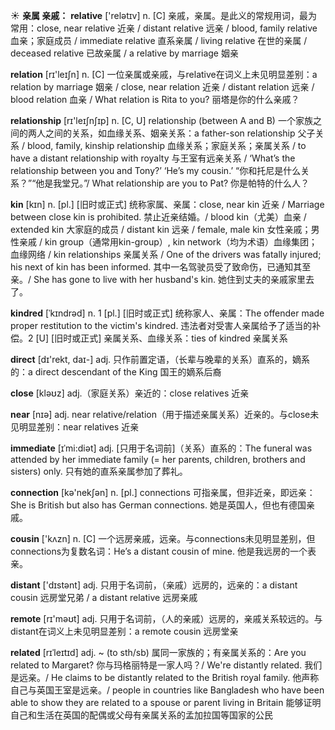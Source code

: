 ☀ <span class="category">**亲属 亲戚：**</span>
<span class="vocabulary">**relative**</span> ['relətɪv] 
<span class="definition">n. [C] 亲戚，亲属。是此义的常规用词，最为常用：</span>close, near relative 近亲 / distant relative 远亲 / blood, family relative 血亲；家庭成员 / immediate relative 直系亲属 / living relative 在世的亲属 / deceased relative 已故亲属 / a relative by marriage 姻亲

<span class="vocabulary">**relation**</span> [rɪ'leɪʃn] 
<span class="definition">n. [C] 一位亲属或亲戚，与relative在词义上未见明显差别：</span>a relation by marriage 姻亲 / close, near relation 近亲 / distant relation 远亲 / blood relation 血亲 / What relation is Rita to you? 丽塔是你的什么亲戚？

<span class="vocabulary">**relationship**</span> [rɪ'leɪʃnʃɪp] 
<span class="definition">n. [C, U] relationship (between A and B) 一个家族之间的两人之间的关系，如血缘关系、姻亲关系：</span>a father-son relationship 父子关系 / blood, family, kinship relationship 血缘关系；家庭关系；亲属关系 / to have a distant relationship with royalty 与王室有远亲关系 / ‘What’s the relationship between you and Tony?’ ‘He’s my cousin.’ “你和托尼是什么关系？”“他是我堂兄。”/ What relationship are you to Pat? 你是帕特的什么人？
           
<span class="vocabulary">**kin**</span> [kɪn]
<span class="definition">n. [pl.] [旧时或正式] 统称家属、亲属：</span>close, near kin 近亲 / Marriage between close kin is prohibited. 禁止近亲结婚。/ blood kin（尤美）血亲 / extended kin 大家庭的成员 / distant kin 远亲 / female, male kin 女性亲戚；男性亲戚 / kin group（通常用kin-group）, kin network（均为术语）血缘集团；血缘网络 / kin relationships 亲属关系 / One of the drivers was fatally injured; his next of kin has been informed. 其中一名驾驶员受了致命伤，已通知其至亲。/ She has gone to live with her husband's kin. 她住到丈夫的亲戚家里去了。           

<span class="vocabulary">**kindred**</span> [ˈkɪndrəd]
<span class="definition">n. 1 [pl.] [旧时或正式] 统称家人、亲属：</span>The offender made proper restitution to the victim's kindred. 违法者对受害人亲属给予了适当的补偿。<span class="definition">2 [U] [旧时或正式] 亲属关系、血缘关系：</span>ties of kindred 亲属关系

<span class="vocabulary">**direct**</span> [dɪ'rekt, daɪ-] 
<span class="definition">adj. 只作前置定语，（长辈与晚辈的关系）直系的，嫡系的：</span>a direct descendant of the King 国王的嫡系后裔

<span class="vocabulary">**close**</span> [kləʊz] 
<span class="definition">adj.（家庭关系）亲近的：</span>close relatives 近亲

<span class="vocabulary">**near**</span> [nɪə] 
<span class="definition">adj. near relative/relation（用于描述亲属关系）近亲的。与close未见明显差别：</span>near relatives 近亲
           
<span class="vocabulary">**immediate**</span> [ɪˈmi:diət]
<span class="definition">adj. [只用于名词前]（关系）直系的：</span>The funeral was attended by her immediate family (= her parents, children, brothers and sisters) only. 只有她的直系亲属参加了葬礼。

<span class="vocabulary">**connection**</span> [kə'nekʃən] 
<span class="definition">n. [pl.] connections 可指亲属，但非近亲，即远亲：</span>She is British but also has German connections. 她是英国人，但也有德国亲戚。

<span class="vocabulary">**cousin**</span> ['kʌzn] 
<span class="definition">n. [C] 一个远房亲戚，远亲。与connections未见明显差别，但connections为复数名词：</span>He’s a distant cousin of mine. 他是我远房的一个表亲。

<span class="vocabulary">**distant**</span> ['dɪstənt] 
<span class="definition">adj. 只用于名词前，（亲戚）远房的，远亲的：</span>a distant cousin 远房堂兄弟 / a distant relative 远房亲戚

<span class="vocabulary">**remote**</span> [rɪ'məʊt] 
<span class="definition">adj. 只用于名词前，（人的亲戚）远房的，亲戚关系较远的。与distant在词义上未见明显差别：</span>a remote cousin 远房堂亲

<span class="vocabulary">**related**</span> [rɪˈleɪtɪd]
<span class="definition">adj. ~ (to sth/sb) 属同一家族的；有亲属关系的：</span>Are you related to Margaret? 你与玛格丽特是一家人吗？/ We're distantly related. 我们是远亲。/ He claims to be distantly related to the British royal family. 他声称自己与英国王室是远亲。/ people in countries like Bangladesh who have been able to show they are related to a spouse or parent living in Britain 能够证明自己和生活在英国的配偶或父母有亲属关系的孟加拉国等国家的公民
